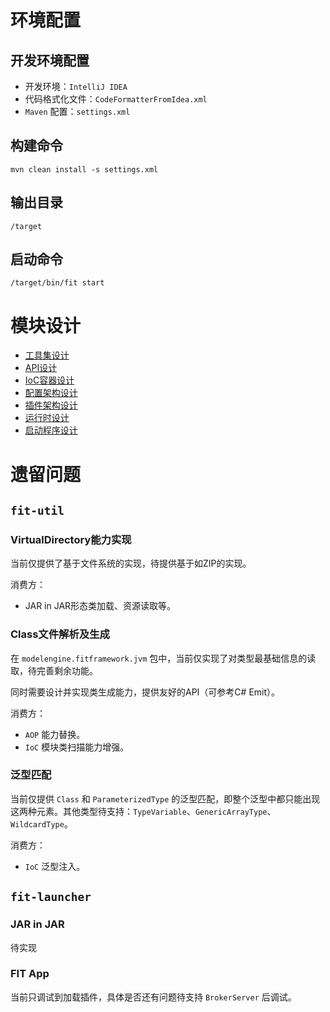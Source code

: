 # 环境配置

## 开发环境配置

- 开发环境：`IntelliJ IDEA`
- 代码格式化文件：`CodeFormatterFromIdea.xml`
- `Maven` 配置：`settings.xml`

## 构建命令

```
mvn clean install -s settings.xml
```

## 输出目录

```
/target
```

## 启动命令

```
/target/bin/fit start
```

# 模块设计

- [工具集设计](fit-util/README.md)
- [API设计](fit-api/README.md)
- [IoC容器设计](fit-ioc/README.md)
- [配置架构设计](fit-conf/README.md)
- [插件架构设计](fit-plugin/README.md)
- [运行时设计](fit-runtime/README.md)
- [启动程序设计](fit-launcher/README.md)

# 遗留问题

## `fit-util`

### VirtualDirectory能力实现

当前仅提供了基于文件系统的实现，待提供基于如ZIP的实现。

消费方：
- JAR in JAR形态类加载、资源读取等。

### Class文件解析及生成

在 `modelengine.fitframework.jvm` 包中，当前仅实现了对类型最基础信息的读取，待完善剩余功能。

同时需要设计并实现类生成能力，提供友好的API（可参考C# Emit）。

消费方：
- `AOP` 能力替换。
- `IoC` 模块类扫描能力增强。

### 泛型匹配

当前仅提供 `Class` 和 `ParameterizedType` 的泛型匹配，即整个泛型中都只能出现这两种元素。其他类型待支持：`TypeVariable`、`GenericArrayType`、`WildcardType`。

消费方：
- `IoC` 泛型注入。

## `fit-launcher`

### JAR in JAR

待实现

### FIT App

当前只调试到加载插件，具体是否还有问题待支持 `BrokerServer` 后调试。
